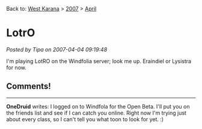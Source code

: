 Back to: [West Karana](/posts/westkarana.md) > [2007](/posts/2007/westkarana.md) > [April](./westkarana.md)
# LotrO

*Posted by Tipa on 2007-04-04 09:19:48*

I'm playing LotRO on the Windfolia server; look me up. Eraindiel or Lysistra for now.
## Comments!
---
**OneDruid** writes: I logged on to Windfola for the Open Beta. I'll put you on the friends list and see if I can catch you online. Right now I'm trying just about every class, so I can't tell you what toon to look for yet. :)
